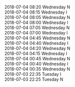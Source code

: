 2018-07-04 08:20 Wednesday  N  
2018-07-04 08:15 Wednesday  I  
2018-07-04 08:05 Wednesday  N  
2018-07-04 08:00 Wednesday  I  
2018-07-04 07:05 Wednesday  N  
2018-07-04 07:00 Wednesday  I  
2018-07-04 04:45 Wednesday  N  
2018-07-04 04:40 Wednesday  I  
2018-07-04 04:20 Wednesday  N  
2018-07-04 04:15 Wednesday  I  
2018-07-04 00:45 Wednesday  N  
2018-07-04 00:40 Wednesday  I  
2018-07-04 00:35 Wednesday  N  
2018-07-03 22:35 Tuesday  I  
2018-07-03 22:25 Tuesday  N  
